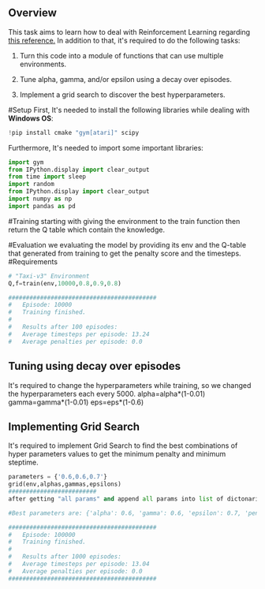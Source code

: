 ## Overview
This task aims to learn how to deal with Reinforcement Learning regarding [this reference.](https://www.learndatasci.com/tutorials/reinforcement-q-learning-scratch-python-openai-gym/ "this reference")
In addition to that, it's required to do the following tasks:

1) Turn this code into a module of functions that can use multiple environments.

2) Tune alpha, gamma, and/or epsilon using a decay over episodes.

3) Implement a grid search to discover the best hyperparameters.

#Setup
First, It's needed to install the following libraries while dealing with **Windows OS**:

```python
!pip install cmake "gym[atari]" scipy

```
Furthermore, It's needed to import some important libraries:
```python
import gym
from IPython.display import clear_output
from time import sleep
import random
from IPython.display import clear_output
import numpy as np
import pandas as pd
```
#Training
starting with giving the environment to the train function then return the Q table which contain the knowledge.

#Evaluation
we evaluating the model by providing its env and the Q-table that generated from training to get the penalty score and the timesteps.
#Requirements
```python
# "Taxi-v3" Environment
Q,f=train(env,10000,0.8,0.9,0.8)

##########################################
#	Episode: 10000									  
#	Training finished.										
#																 
#	Results after 100 episodes:					 
#	Average timesteps per episode: 13.24	
#	Average penalties per episode: 0.0		  


```

## Tuning using decay over episodes
It's required to change the hyperparameters while training, so we changed the hyperparameters each every 5000.
alpha=alpha*(1-0.01)
gamma=gamma*(1-0.01)
eps=eps*(1-0.6)

## Implementing Grid Search
It's required to implement Grid Search to find the best combinations of hyper parameters values to get the minimum penalty and minimum steptime.
```python
parameters = {'0.6,0.6,0.7'}
grid(env,alphas,gammas,epsilons)
#########################
after getting "all params" and append all params into list of dictonaries then sorting them. 

#Best parameters are: {'alpha': 0.6, 'gamma': 0.6, 'epsilon': 0.7, 'penalty': 0.0, 'time step': 12.89}

##########################################
#	Episode: 100000
#	Training finished.
#
#	Results after 1000 episodes:
#	Average timesteps per episode: 13.04
#	Average penalties per episode: 0.0 
##########################################

```
